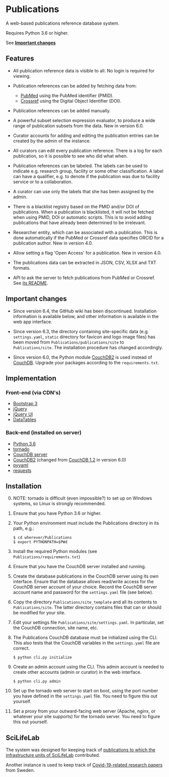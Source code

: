 Publications
============

A web-based publications reference database system.

Requires Python 3.6 or higher.

See **[Important changes](#important-changes)**

Features
--------

- All publication reference data is visible to all. No login is
  required for viewing.

- Publication references can be added by fetching data from:

  - [PubMed](https://www.ncbi.nlm.nih.gov/pubmed)
    using the PubMed identifier (PMID).
  - [Crossref](https://www.crossref.org/)
     using the Digital Object Identifier (DOI).

- Publication references can be added manually.

- A powerful subset selection expression evaluator, to produce a wide
  range of publication subsets from the data. New in version 6.0.

- Curator accounts for adding and editing the publication entries can
  be created by the admin of the instance.

- All curators can edit every publication reference. There is a log
  for each publication, so it is possible to see who did what when.

- Publication references can be labeled. The labels can be used to
  indicate e.g. research group, facility or some other classification.
  A label can have a qualifier, e.g. to denote if the publication was
  due to facility service or to a collaboration.

- A curator can use only the labels that she has been assigned by the
  admin.

- There is a blacklist registry based on the PMID and/or DOI of
  publications.  When a publication is blacklisted, it will not be
  fetched when using PMID, DOI or automatic scripts. This is to avoid
  adding publications that have already been determined to be
  irrelevant.

- Researcher entity, which can be associated with a publication.
  This is done automatically if the PubMed or Crossref data specifies
  ORCID for a publication author. New in version 4.0.

- Allow setting a flag 'Open Access' for a publication. New in version 4.0.

- The publications data can be extracted in JSON, CSV, XLSX and TXT formats.

- API to ask the server to fetch publications from PubMed or Crossref.
  See [its README](https://github.com/pekrau/Publications/tree/master/publications/api).

Important changes
-----------------

- Since version 6.4, the GitHub wiki has been discontinued. Installation
  information is available below, and other information is available
  in the web app interface.

- Since version 6.3, the directory containing site-specific data
  (e.g. `settings.yaml`, `static` directory for favicon and logo image files)
  has been moved from `Publications/publications/site` to `Publications/site`.
  The installation procedure has changed accordingly.

- Since version 6.0, the Python module
  [CouchDB2](https://pypi.org/project/CouchDB2/) is used instead of
  [CouchDB](https://pypi.org/project/CouchDB/). Upgrade your packages
  according to the `requirements.txt`.

Implementation
--------------

### Front-end (via CDN's)

- [Bootstrap 3](https://getbootstrap.com/docs/3.4/)
- [jQuery](https://jquery.com/)
- [jQuery UI](https://jqueryui.com/)
- [DataTables](https://datatables.net/)

### Back-end (installed on server)

- [Python 3.6](https://www.python.org/)
- [tornado](http://www.tornadoweb.org/en/stable/)
- [CouchDB server](http://couchdb.apache.org/)
- [CouchDB2](https://pypi.python.org/pypi/CouchDB2/)
  (changed from [CouchDB 1.2](https://pypi.org/project/CouchDB/)
   in version 6.0)
- [pyyaml](https://pypi.python.org/pypi/PyYAML)
- [requests](http://docs.python-requests.org/en/master/)

Installation
------------

0. NOTE: tornado is difficult (even impossible?) to set up on Windows
   systems, so Linux is strongly recommended.

1. Ensure that you have Python 3.6 or higher.

2. Your Python environment must include the Publications directory in
   its path, e.g.:
   ```
   $ cd wherever/Publications
   $ export PYTHONPATH=$PWd
   ```

3. Install the required Python modules (see `Publications/requirements.txt`)

4. Ensure that you have the CouchDB server installed and running.

5. Create the database publications in the CouchDB server using its
   own interface. Ensure that the database allows read/write access
   for the CouchDB server account of your choice.  Record the CouchDB
   server account name and password for the `settings.yaml` file (see below).

6. Copy the directory `Publications/site_template` and all its contents to
   `Publications/site`. The latter directory contains files that can or
   should be modified for your site.

7. Edit your settings file `Publications/site/settings.yaml`.
   In particular, set the CouchDB connection, site name, etc.

8. The Publications CouchDB database must be initialized using the CLI.
   This also tests that the CouchDB variables in the `settings.yaml`
   file are correct.

   `$ python cli.py initialize `
   
9. Create an admin account using the CLI. This admin account is needed to
   create other accounts (admin or curator) in the web interface.

   `$ python cli.py admin`

10. Set up the tornado web server to start on boot, using the port
    number you have defined in the `settings.yaml` file. You need to figure
    this out yourself.

11. Set a proxy from your outward-facing web server (Apache, nginx, or
    whatever your site supports) for the tornado server. You need to figure
    this out yourself.

SciLifeLab
----------

The system was designed for keeping track of
[publications to which the infrastructure units of SciLifeLab](https://publications.scilifelab.se/)
contributed.

Another instance is used to keep track of
[Covid-19-related research papers](https://publications-covid19.scilifelab.se/)
from Sweden.
